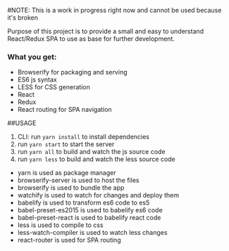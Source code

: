 #NOTE:
This is a work in progress right now and cannot be used because it's broken 

Purpose of this project is to provide a small and easy to understand React/Redux SPA to use as base for further development.

### What you get:
- Browserify for packaging and serving
- ES6 js syntax
- LESS for CSS generation
- React
- Redux
- React routing for SPA navigation

##USAGE
1. CLI: run ```yarn install``` to install dependencies
2. run ```yarn start``` to start the server
3. run ```yarn all``` to build and watch the js source code
4. run ```yarn less``` to build and watch the less source code


- yarn is used as package manager
- browserify-server is used to host the files 
- browserify is used to bundle the app
- watchify is used to watch for changes and deploy them
- babelify is used to transform es6 code to es5
- babel-preset-es2015 is used to babelify es6 code
- babel-preset-react is used to babelify react code
- less is used to compile to css
- less-watch-compiler is used to watch less changes
- react-router is used for SPA routing
